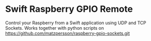 # Swift Raspberry GPIO Remote
Control your Raspberry from a Swift application using UDP and TCP Sockets. Works together with python scripts on https://github.com/matzpersson/raspberry-gpio-sockets.git

